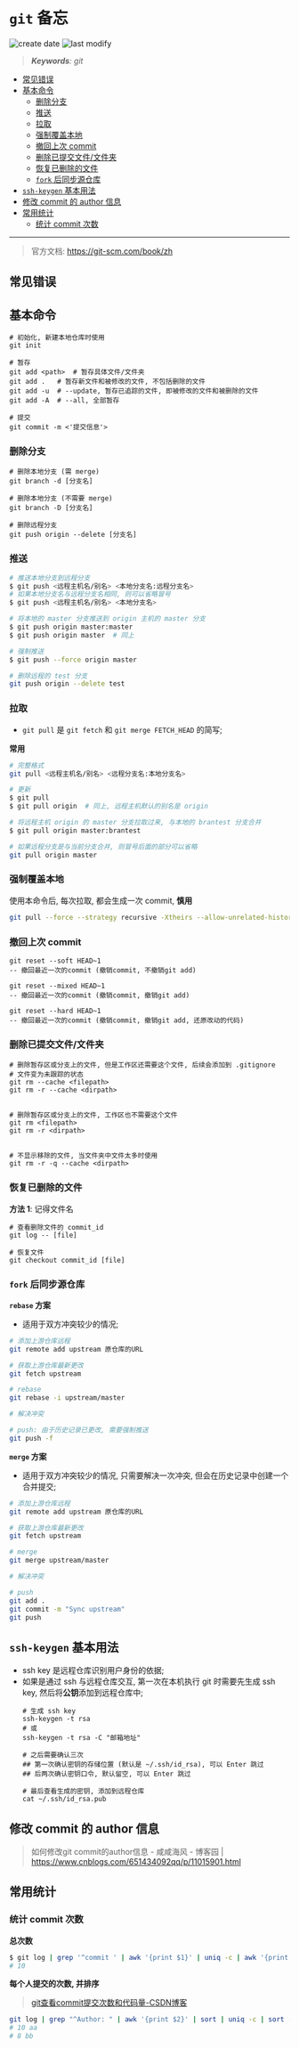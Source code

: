 `git` 备忘
===
<!--START_SECTION:badge-->

![create date](https://img.shields.io/static/v1?label=create%20date&message=2022-06-xx&label_color=gray&color=lightsteelblue&style=flat-square)
![last modify](https://img.shields.io/static/v1?label=last%20modify&message=2025-08-08%2020%3A00%3A40&label_color=gray&color=thistle&style=flat-square)

<!--END_SECTION:badge-->
<!--info
top: false
draft: true
hidden: true
level: 1
tag: [git]
-->

> ***Keywords**: git*

<!--START_SECTION:paper_title-->
<!--END_SECTION:paper_title-->

<!--START_SECTION:toc-->
- [常见错误](#常见错误)
- [基本命令](#基本命令)
    - [删除分支](#删除分支)
    - [推送](#推送)
    - [拉取](#拉取)
    - [强制覆盖本地](#强制覆盖本地)
    - [撤回上次 commit](#撤回上次-commit)
    - [删除已提交文件/文件夹](#删除已提交文件文件夹)
    - [恢复已删除的文件](#恢复已删除的文件)
    - [`fork` 后同步源仓库](#fork-后同步源仓库)
- [`ssh-keygen` 基本用法](#ssh-keygen-基本用法)
- [修改 commit 的 author 信息](#修改-commit-的-author-信息)
- [常用统计](#常用统计)
    - [统计 commit 次数](#统计-commit-次数)
<!--END_SECTION:toc-->

---
> 官方文档: https://git-scm.com/book/zh

## 常见错误

## 基本命令
```shell
# 初始化, 新建本地仓库时使用
git init

# 暂存
git add <path>  # 暂存具体文件/文件夹
git add .   # 暂存新文件和被修改的文件, 不包括删除的文件
git add -u  # --update, 暂存已追踪的文件, 即被修改的文件和被删除的文件
git add -A  # --all, 全部暂存

# 提交
git commit -m <'提交信息'>
```

### 删除分支
```
# 删除本地分支 (需 merge)
git branch -d [分支名]

# 删除本地分支 (不需要 merge)
git branch -D [分支名]

# 删除远程分支
git push origin --delete [分支名]
```

### 推送
```sh
# 推送本地分支到远程分支
$ git push <远程主机名/别名> <本地分支名:远程分支名>
# 如果本地分支名与远程分支名相同, 则可以省略冒号
$ git push <远程主机名/别名> <本地分支名>

# 将本地的 master 分支推送到 origin 主机的 master 分支
$ git push origin master:master
$ git push origin master  # 同上

# 强制推送
$ git push --force origin master

# 删除远程的 test 分支
git push origin --delete test
```

### 拉取
- `git pull` 是 `git fetch` 和 `git merge FETCH_HEAD` 的简写;

**常用**
```sh
# 完整格式
git pull <远程主机名/别名> <远程分支名:本地分支名>

# 更新
$ git pull
$ git pull origin  # 同上, 远程主机默认的别名是 origin

# 将远程主机 origin 的 master 分支拉取过来, 与本地的 brantest 分支合并
$ git pull origin master:brantest

# 如果远程分支是与当前分支合并, 则冒号后面的部分可以省略
git pull origin master
```

### 强制覆盖本地
使用本命令后, 每次拉取, 都会生成一次 commit, **慎用**
```sh
git pull --force --strategy recursive -Xtheirs --allow-unrelated-histories
```

### 撤回上次 commit
```
git reset --soft HEAD~1
-- 撤回最近一次的commit (撤销commit, 不撤销git add)

git reset --mixed HEAD~1
-- 撤回最近一次的commit (撤销commit, 撤销git add)

git reset --hard HEAD~1
-- 撤回最近一次的commit (撤销commit, 撤销git add, 还原改动的代码)
```

### 删除已提交文件/文件夹
```
# 删除暂存区或分支上的文件, 但是工作区还需要这个文件, 后续会添加到 .gitignore
# 文件变为未跟踪的状态
git rm --cache <filepath>
git rm -r --cache <dirpath>


# 删除暂存区或分支上的文件, 工作区也不需要这个文件
git rm <filepath>
git rm -r <dirpath>


# 不显示移除的文件, 当文件夹中文件太多时使用
git rm -r -q --cache <dirpath>
```

### 恢复已删除的文件

**方法 1**: 记得文件名
```shell
# 查看删除文件的 commit_id
git log -- [file]

# 恢复文件
git checkout commit_id [file]
```

### `fork` 后同步源仓库

**`rebase` 方案**
- 适用于双方冲突较少的情况;
```bash
# 添加上游仓库远程
git remote add upstream 原仓库的URL

# 获取上游仓库最新更改
git fetch upstream

# rebase
git rebase -i upstream/master

# 解决冲突

# push: 由于历史记录已更改, 需要强制推送
git push -f
```

**`merge` 方案**
- 适用于双方冲突较少的情况, 只需要解决一次冲突, 但会在历史记录中创建一个合并提交;
```bash
# 添加上游仓库远程
git remote add upstream 原仓库的URL

# 获取上游仓库最新更改
git fetch upstream

# merge
git merge upstream/master

# 解决冲突

# push
git add .
git commit -m "Sync upstream"
git push
```


## `ssh-keygen` 基本用法
- ssh key 是远程仓库识别用户身份的依据;
- 如果是通过 ssh 与远程仓库交互, 第一次在本机执行 git 时需要先生成 ssh key, 然后将**公钥**添加到远程仓库中;
    ```shell
    # 生成 ssh key
    ssh-keygen -t rsa
    # 或
    ssh-keygen -t rsa -C "邮箱地址"

    # 之后需要确认三次
    ## 第一次确认密钥的存储位置 (默认是 ~/.ssh/id_rsa), 可以 Enter 跳过
    ## 后两次确认密钥口令, 默认留空, 可以 Enter 跳过

    # 最后查看生成的密钥, 添加到远程仓库
    cat ~/.ssh/id_rsa.pub
    ```

## 修改 commit 的 author 信息
> 如何修改git commit的author信息 - 咸咸海风 - 博客园 | https://www.cnblogs.com/651434092qq/p/11015901.html


## 常用统计

### 统计 commit 次数

**总次数**
```sh
$ git log | grep '^commit ' | awk '{print $1}' | uniq -c | awk '{print $1}'
# 10
```

**每个人提交的次数, 并排序**
> [git查看commit提交次数和代码量-CSDN博客](https://blog.csdn.net/cyf15238622067/article/details/82980782)
```sh
git log | grep "^Author: " | awk '{print $2}' | sort | uniq -c | sort -k1,1nr
# 10 aa
# 8 bb
```
